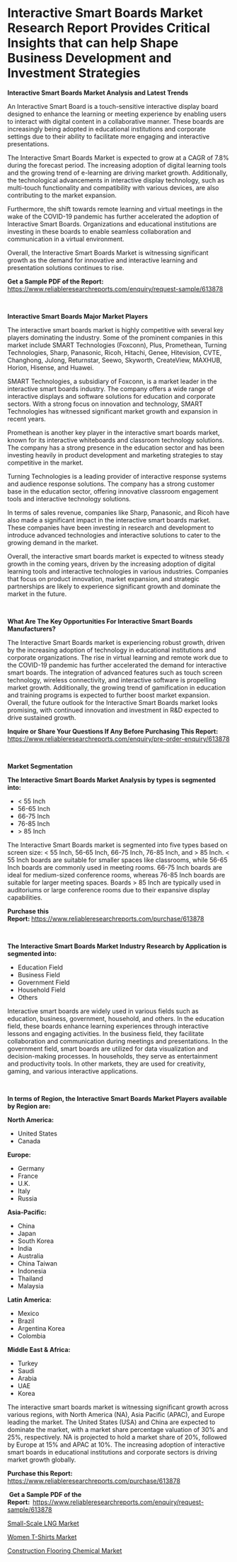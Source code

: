 <p><h1>Interactive Smart Boards Market Research Report Provides Critical Insights that can help Shape Business Development and Investment Strategies</h1></p><p><strong>Interactive Smart Boards Market Analysis and Latest Trends</strong></p>
<p><p>An Interactive Smart Board is a touch-sensitive interactive display board designed to enhance the learning or meeting experience by enabling users to interact with digital content in a collaborative manner. These boards are increasingly being adopted in educational institutions and corporate settings due to their ability to facilitate more engaging and interactive presentations.</p><p>The Interactive Smart Boards Market is expected to grow at a CAGR of 7.8% during the forecast period. The increasing adoption of digital learning tools and the growing trend of e-learning are driving market growth. Additionally, the technological advancements in interactive display technology, such as multi-touch functionality and compatibility with various devices, are also contributing to the market expansion.</p><p>Furthermore, the shift towards remote learning and virtual meetings in the wake of the COVID-19 pandemic has further accelerated the adoption of Interactive Smart Boards. Organizations and educational institutions are investing in these boards to enable seamless collaboration and communication in a virtual environment.</p><p>Overall, the Interactive Smart Boards Market is witnessing significant growth as the demand for innovative and interactive learning and presentation solutions continues to rise.</p></p>
<p><strong>Get a Sample PDF of the Report:&nbsp;</strong> <a href="https://www.reliableresearchreports.com/enquiry/request-sample/613878">https://www.reliableresearchreports.com/enquiry/request-sample/613878</a></p>
<p>&nbsp;</p>
<p><strong>Interactive Smart Boards Major Market Players</strong></p>
<p><p>The interactive smart boards market is highly competitive with several key players dominating the industry. Some of the prominent companies in this market include SMART Technologies (Foxconn), Plus, Promethean, Turning Technologies, Sharp, Panasonic, Ricoh, Hitachi, Genee, Hitevision, CVTE, Changhong, Julong, Returnstar, Seewo, Skyworth, CreateView, MAXHUB, Horion, Hisense, and Huawei.</p><p>SMART Technologies, a subsidiary of Foxconn, is a market leader in the interactive smart boards industry. The company offers a wide range of interactive displays and software solutions for education and corporate sectors. With a strong focus on innovation and technology, SMART Technologies has witnessed significant market growth and expansion in recent years.</p><p>Promethean is another key player in the interactive smart boards market, known for its interactive whiteboards and classroom technology solutions. The company has a strong presence in the education sector and has been investing heavily in product development and marketing strategies to stay competitive in the market.</p><p>Turning Technologies is a leading provider of interactive response systems and audience response solutions. The company has a strong customer base in the education sector, offering innovative classroom engagement tools and interactive technology solutions.</p><p>In terms of sales revenue, companies like Sharp, Panasonic, and Ricoh have also made a significant impact in the interactive smart boards market. These companies have been investing in research and development to introduce advanced technologies and interactive solutions to cater to the growing demand in the market.</p><p>Overall, the interactive smart boards market is expected to witness steady growth in the coming years, driven by the increasing adoption of digital learning tools and interactive technologies in various industries. Companies that focus on product innovation, market expansion, and strategic partnerships are likely to experience significant growth and dominate the market in the future.</p></p>
<p>&nbsp;</p>
<p><strong>What Are The Key Opportunities For Interactive Smart Boards Manufacturers?</strong></p>
<p><p>The Interactive Smart Boards market is experiencing robust growth, driven by the increasing adoption of technology in educational institutions and corporate organizations. The rise in virtual learning and remote work due to the COVID-19 pandemic has further accelerated the demand for interactive smart boards. The integration of advanced features such as touch screen technology, wireless connectivity, and interactive software is propelling market growth. Additionally, the growing trend of gamification in education and training programs is expected to further boost market expansion. Overall, the future outlook for the Interactive Smart Boards market looks promising, with continued innovation and investment in R&D expected to drive sustained growth.</p></p>
<p><strong>Inquire or Share Your Questions If Any Before Purchasing This Report:</strong> <a href="https://www.reliableresearchreports.com/enquiry/pre-order-enquiry/613878">https://www.reliableresearchreports.com/enquiry/pre-order-enquiry/613878</a></p>
<p>&nbsp;</p>
<p><strong>Market Segmentation</strong></p>
<p><strong>The Interactive Smart Boards Market Analysis by types is segmented into:</strong></p>
<p><ul><li>< 55 Inch</li><li>56-65 Inch</li><li>66-75 Inch</li><li>76-85 Inch</li><li>> 85 Inch</li></ul></p>
<p><p>The Interactive Smart Boards market is segmented into five types based on screen size: < 55 Inch, 56-65 Inch, 66-75 Inch, 76-85 Inch, and > 85 Inch. < 55 Inch boards are suitable for smaller spaces like classrooms, while 56-65 Inch boards are commonly used in meeting rooms. 66-75 Inch boards are ideal for medium-sized conference rooms, whereas 76-85 Inch boards are suitable for larger meeting spaces. Boards > 85 Inch are typically used in auditoriums or large conference rooms due to their expansive display capabilities.</p></p>
<p><strong>Purchase this Report:&nbsp;</strong><a href="https://www.reliableresearchreports.com/purchase/613878">https://www.reliableresearchreports.com/purchase/613878</a></p>
<p>&nbsp;</p>
<p><strong>The Interactive Smart Boards Market Industry Research by Application is segmented into:</strong></p>
<p><ul><li>Education Field</li><li>Business Field</li><li>Government Field</li><li>Household Field</li><li>Others</li></ul></p>
<p><p>Interactive smart boards are widely used in various fields such as education, business, government, household, and others. In the education field, these boards enhance learning experiences through interactive lessons and engaging activities. In the business field, they facilitate collaboration and communication during meetings and presentations. In the government field, smart boards are utilized for data visualization and decision-making processes. In households, they serve as entertainment and productivity tools. In other markets, they are used for creativity, gaming, and various interactive applications.</p></p>
<p>&nbsp;</p>
<p><strong>In terms of Region, the Interactive Smart Boards Market Players available by Region are:</strong></p>
<p>
    <p> <strong> North America: </strong>
        <ul>
            <li>United States</li>
            <li>Canada</li>
        </ul>
        </p> 
    <p> <strong> Europe: </strong>
        <ul>
            <li>Germany</li>
            <li>France</li>
            <li>U.K.</li>
            <li>Italy</li>
            <li>Russia</li>
        </ul>
        </p> 
    <p> <strong> Asia-Pacific: </strong>
        <ul>
            <li>China</li>
            <li>Japan</li>
            <li>South Korea</li>
            <li>India</li>
            <li>Australia</li>
            <li>China Taiwan</li>
            <li>Indonesia</li>
            <li>Thailand</li>
            <li>Malaysia</li>
        </ul>
        </p> 
    <p> <strong> Latin America: </strong>
        <ul>
            <li>Mexico</li>
            <li>Brazil</li>
            <li>Argentina Korea</li>
            <li>Colombia</li>
        </ul>
        </p> 
    <p> <strong> Middle East & Africa: </strong>
        <ul>
            <li>Turkey</li>
            <li>Saudi</li>
            <li>Arabia</li>
            <li>UAE</li>
            <li>Korea</li>
        </ul>
    </p>
    </p>
<p><p>The interactive smart boards market is witnessing significant growth across various regions, with North America (NA), Asia Pacific (APAC), and Europe leading the market. The United States (USA) and China are expected to dominate the market, with a market share percentage valuation of 30% and 25%, respectively. NA is projected to hold a market share of 20%, followed by Europe at 15% and APAC at 10%. The increasing adoption of interactive smart boards in educational institutions and corporate sectors is driving market growth globally.</p></p>
<p><strong>Purchase this Report: </strong><a href="https://www.reliableresearchreports.com/purchase/613878">https://www.reliableresearchreports.com/purchase/613878</a></p>
<p>&nbsp;<strong>Get a Sample PDF of the Report:&nbsp;&nbsp;</strong><a href="https://www.reliableresearchreports.com/enquiry/request-sample/613878">https://www.reliableresearchreports.com/enquiry/request-sample/613878</a></p>
<p><strong></strong></p>
<p><p><a href="https://www.linkedin.com/pulse/small-scale-lng-market-provides-comprehensive-analysis-including-h2x1c?trackingId=8Cbg%2Bn8tTxPsDMWrzW7piQ%3D%3D">Small-Scale LNG Market</a></p><p><a href="https://www.linkedin.com/pulse/women-t-shirts-market-provides-detailed-segmentation-based-egrac?trackingId=8YKILXyLW2lsXZK2hqgYkQ%3D%3D">Women T-Shirts Market</a></p><p><a href="https://www.linkedin.com/pulse/construction-flooring-chemical-market-size-2024-2031-global-iyffc?trackingId=K92o8Q90pJuiUaubT0NyRQ%3D%3D">Construction Flooring Chemical Market</a></p></p>